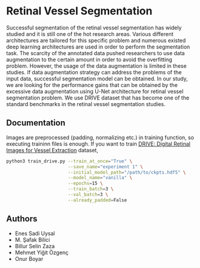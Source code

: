 # Retinal Vessel Segmentation

Successful segmentation of the retinal vessel segmentation has widely studied and it is still one of the hot research areas. Various different architectures are tailored for this specific problem and numerous existed deep learning architectures are used in order to perform the segmentation task. The scarcity of the annotated data pushed researchers to use data augmentation to the certain amount in order to avoid the overfitting problem. However, the usage of the data augmentation is limited in these studies. If data augmentation strategy can address the problems of the input data, successful segmentation model can be obtained. In our study, we are looking for the performance gains that can be obtained by the excessive data augmentation using U-Net architecture for retinal vessel segmentation problem. We use DRIVE dataset that has become one of the standard benchmarks in the retinal vessel segmentation studies. 


## Documentation

Images are preprocessed (padding, normalizing etc.) in training function, so executing traininn files is enough. If you want to train [DRIVE: Digital Retinal Images for Vessel Extraction](https://drive.grand-challenge.org/) dataset,

```bash
python3 train_drive.py --train_at_once="True" \
                       --save_name="experiment 1" \
                       --initial_model_path="/path/to/ckpts.hdf5" \
                       --model_name="vanilla" \
                       --epochs=15 \
                       --train_batch=3 \
                       --val_batch=3 \
                       --already_padded=False
```


## Authors
- Enes Sadi Uysal
- M. Şafak Bilici
- Billur Selin Zaza
- Mehmet Yiğit Özgenç
- Onur Boyar
